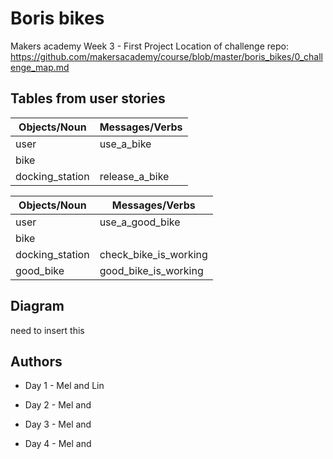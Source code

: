 # Boris bikes

Makers academy Week 3 - First Project
Location of challenge repo:
https://github.com/makersacademy/course/blob/master/boris_bikes/0_challenge_map.md

## Tables from user stories
 
| Objects/Noun   | Messages/Verbs |
| -------------  | -------------  |
| user           | use_a_bike     |
| bike           |                |
| docking_station| release_a_bike |


| Objects/Noun   | Messages/Verbs        |
| -------------  | -------------         |
| user           | use_a_good_bike       |
| bike           |                       |
| docking_station| check_bike_is_working |
| good_bike      | good_bike_is_working  |


## Diagram 

need to insert this


## Authors

- Day 1 - Mel and Lin

- Day 2 - Mel and 

- Day 3 - Mel and 

- Day 4 - Mel and
